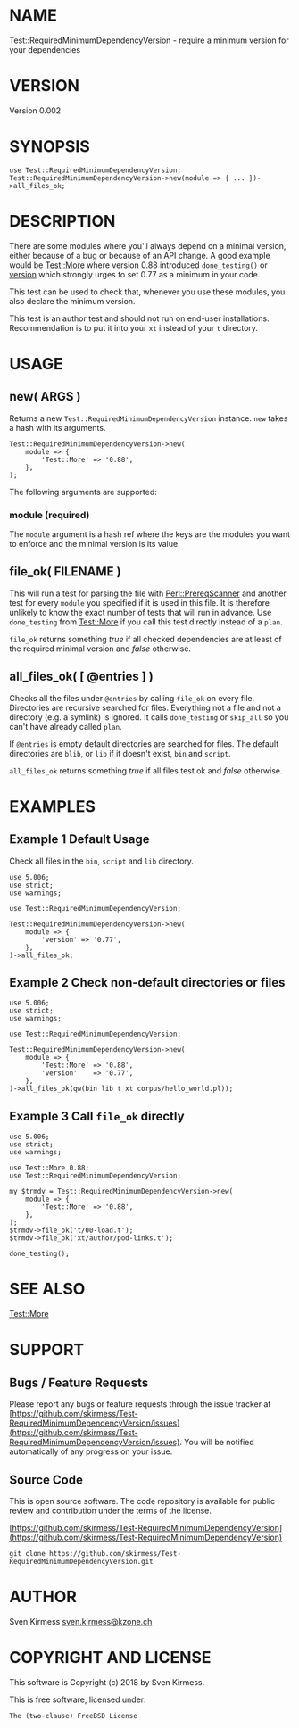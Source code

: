# NAME

Test::RequiredMinimumDependencyVersion - require a minimum version for your dependencies

# VERSION

Version 0.002

# SYNOPSIS

    use Test::RequiredMinimumDependencyVersion;
    Test::RequiredMinimumDependencyVersion->new(module => { ... })->all_files_ok;

# DESCRIPTION

There are some modules where you'll always depend on a minimal version,
either because of a bug or because of an API change. A good example would be
[Test::More](https://metacpan.org/pod/Test::More) where version 0.88 introduced `done_testing()` or
[version](https://metacpan.org/pod/version) which strongly urges to set 0.77 as a minimum in your code.

This test can be used to check that, whenever you use these modules, you also
declare the minimum version.

This test is an author test and should not run on end-user installations.
Recommendation is to put it into your `xt` instead of your `t` directory.

# USAGE

## new( ARGS )

Returns a new `Test::RequiredMinimumDependencyVersion` instance. `new`
takes a hash with its arguments.

    Test::RequiredMinimumDependencyVersion->new(
        module => {
            'Test::More' => '0.88',
        },
    );

The following arguments are supported:

### module (required)

The `module` argument is a hash ref where the keys are the modules you want
to enforce and the minimal version is its value.

## file\_ok( FILENAME )

This will run a test for parsing the file with
[Perl::PrereqScanner](https://metacpan.org/pod/Perl::PrereqScanner) and another test for every
`module` you specified if it is used in this file. It is therefore unlikely
to know the exact number of tests that will run in advance. Use
`done_testing` from [Test::More](https://metacpan.org/pod/Test::More) if you call this test directly
instead of a `plan`.

`file_ok` returns something _true_ if all checked dependencies are at least
of the required minimal version and _false_ otherwise.

## all\_files\_ok( \[ @entries \] )

Checks all the files under `@entries` by calling `file_ok` on every
file. Directories are recursive searched for files. Everything not a file and
not a directory (e.g. a symlink) is ignored. It calls `done_testing` or
`skip_all` so you can't have already called `plan`.

If `@entries` is empty default directories are searched for files.
The default directories are `blib`, or `lib` if it doesn't
exist, `bin` and `script`.

`all_files_ok` returns something _true_ if all files test ok and _false_
otherwise.

# EXAMPLES

## Example 1 Default Usage

Check all files in the `bin`, `script` and `lib` directory.

    use 5.006;
    use strict;
    use warnings;

    use Test::RequiredMinimumDependencyVersion;

    Test::RequiredMinimumDependencyVersion->new(
        module => {
            'version' => '0.77',
        },
    )->all_files_ok;

## Example 2 Check non-default directories or files

    use 5.006;
    use strict;
    use warnings;

    use Test::RequiredMinimumDependencyVersion;

    Test::RequiredMinimumDependencyVersion->new(
        module => {
            'Test::More' => '0.88',
            'version'    => '0.77',
        },
    )->all_files_ok(qw(bin lib t xt corpus/hello_world.pl));

## Example 3 Call `file_ok` directly

    use 5.006;
    use strict;
    use warnings;

    use Test::More 0.88;
    use Test::RequiredMinimumDependencyVersion;

    my $trmdv = Test::RequiredMinimumDependencyVersion->new(
        module => {
            'Test::More' => '0.88',
        },
    );
    $trmdv->file_ok('t/00-load.t');
    $trmdv->file_ok('xt/author/pod-links.t');

    done_testing();

# SEE ALSO

[Test::More](https://metacpan.org/pod/Test::More)

# SUPPORT

## Bugs / Feature Requests

Please report any bugs or feature requests through the issue tracker
at [https://github.com/skirmess/Test-RequiredMinimumDependencyVersion/issues](https://github.com/skirmess/Test-RequiredMinimumDependencyVersion/issues).
You will be notified automatically of any progress on your issue.

## Source Code

This is open source software. The code repository is available for
public review and contribution under the terms of the license.

[https://github.com/skirmess/Test-RequiredMinimumDependencyVersion](https://github.com/skirmess/Test-RequiredMinimumDependencyVersion)

    git clone https://github.com/skirmess/Test-RequiredMinimumDependencyVersion.git

# AUTHOR

Sven Kirmess <sven.kirmess@kzone.ch>

# COPYRIGHT AND LICENSE

This software is Copyright (c) 2018 by Sven Kirmess.

This is free software, licensed under:

    The (two-clause) FreeBSD License
